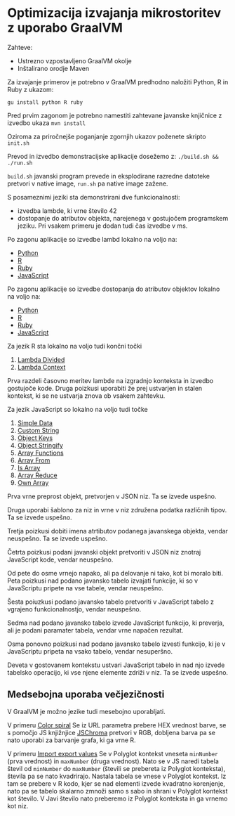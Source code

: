 # Optimizacija izvajanja mikrostoritev z uporabo GraalVM

Zahteve:
- Ustrezno vzpostavljeno GraalVM okolje
- Inštalirano orodje Maven

Za izvajanje primerov je potrebno v GraalVM predhodno naložiti Python, R in Ruby z ukazom:

`gu install python R ruby`

Pred prvim zagonom je potrebno namestiti zahtevane javanske knjičnice z izvedbo ukaza
`mvn install`

Oziroma za priročnejše poganjanje zgornjih ukazov poženete skripto
`init.sh`

Prevod in izvedbo demonstracijske aplikacije dosežemo z:
`./build.sh && ./run.sh`

`build.sh` javanski program prevede in eksplodirane razredne datoteke pretvori v native image, `run.sh` pa native image zažene.

S posameznimi jeziki sta demonstrirani dve funkcionalnosti:
- izvedba lambde, ki vrne število 42
- dostopanje do atributov objekta, narejenega v gostujočem programskem jeziku.
Pri vsakem primeru je dodan tudi čas izvedbe v ms.


Po zagonu aplikacije so izvedbe lambd lokalno na voljo na:
- [Python](http://localhost:8080/v1/python/lambda)
- [R](http://localhost:8080/v1/r/lambda)
- [Ruby](http://localhost:8080/v1/ruby/lambda)
- [JavaScript](http://localhost:8080/v1/js/lambda)

Po zagonu aplikacije so izvedbe dostopanja do atributov objektov lokalno na voljo na:
- [Python](http://localhost:8080/v1/python/object)
- [R](http://localhost:8080/v1/r/object)
- [Ruby](http://localhost:8080/v1/ruby/object)
- [JavaScript](http://localhost:8080/v1/js/object)

Za jezik R sta lokalno na voljo tudi končni točki
1. [Lambda Divided](http://localhost:8080/v1/r/lambda-divided)
2. [Lambda Context](http://localhost:8080/v1/r/lambda-context)

Prva razdeli časovno meritev lambde na izgradnjo konteksta in izvedbo gostujoče kode.
Druga poizkusi uporabiti že prej ustvarjen in stalen kontekst, ki se ne ustvarja znova ob vsakem zahtevku.

Za jezik JavaScript so lokalno na voljo tudi točke
1. [Simple Data](http://localhost:8080/v1/js/simple-data)
2. [Custom String](http://localhost:8080/v1/js/custom-string)
3. [Object Keys](http://localhost:8080/v1/js/object-keys)
4. [Object Stringify](http://localhost:8080/v1/js/object-stringify)
5. [Array Functions](http://localhost:8080/v1/js/lambda-array-functions)
6. [Array From](http://localhost:8080/v1/js/lambda-array-functions-from)
7. [Is Array](http://localhost:8080/v1/js/is-array)
8. [Array Reduce](http://localhost:8080/v1/js/lambda-reduce)
9. [Own Array](http://localhost:8080/v1/js/own-array)

Prva vrne preprost objekt, pretvorjen v JSON niz. Ta se izvede uspešno.

Druga uporabi šablono za niz in vrne v niz združena podatka različnih tipov. Ta se izvede uspešno.

Tretja poizkusi dobiti imena atrtibutov podanega javanskega objekta, vendar neuspešno. Ta se izvede uspešno.

Četrta poizkusi podani javanski objekt pretvoriti v JSON niz znotraj JavaScript kode, vendar neuspešno.

Od pete do osme vrnejo napako, ali pa delovanje ni tako, kot bi moralo biti.
Peta poizkusi nad podano javansko tabelo izvajati funkcije, ki so v JavaScriptu pripete na vse tabele, vendar neuspešno.

Šesta poiuzkusi podano javansko tabelo pretvoriti v JavaScript tabelo z vgrajeno funkcionalnostjo, vendar neuspešno.

Sedma nad podano javansko tabelo izvede JavaScript funkcijo, ki preverja, ali je podani paramater tabela, vendar vrne napačen rezultat.

Osma ponovno poizkusi nad podano javansko tabelo izvesti funkcijo, ki je v JavaScriptu pripeta na vsako tabelo, vendar nesuperšno.

Deveta v gostovanem kontekstu ustvari JavaScript tabelo in nad njo izvede tabelsko operacijo, ki vse njene elemente zdriži v niz. Ta se izvede uspešno.

## Medsebojna uporaba večjezičnosti
V GraalVM je možno jezike tudi mesebojno uporabljati.

V primeru
[Color spiral](http://localhost:8080/v1/polyglot/color-spiral/000000)
Se iz URL parametra prebere HEX vrednost barve, se s pomočjo JS knjižnjice [JSChroma](https://github.com/gka/chroma.js) pretvori v RGB, dobljena barva pa se nato uporabi za barvanje grafa, ki ga vrne R.

V primeru
[Import export values](http://localhost:8080/v1/polyglot/import-export-values/0/50)
Se v Polyglot kontekst vneseta `minNumber` (prva vrednost) in `maxNumber` (druga vrednost). Nato se v JS naredi tabela števil od `minNumber` do `maxNumber` (števili se prebereta iz Polyglot konteksta), števila pa se nato kvadrirajo. Nastala tabela se vnese v Polyglot kontekst. Iz tam se prebere v R kodo, kjer se nad elementi izvede kvadratno korenjenje, nato pa se tabelo skalarno zmnoži samo s sabo in shrani v Polyglot kontekst kot število.
V Javi število nato preberemo iz Polyglot konteksta in ga vrnemo kot niz.


